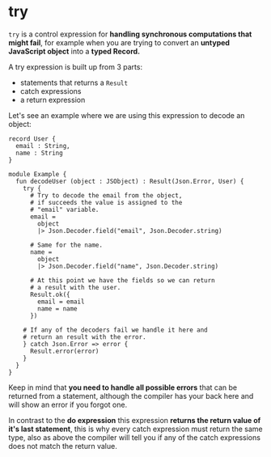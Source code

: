 # try

`try` is a control expression for **handling synchronous computations that might fail**, for example when you are trying to convert an **untyped** **JavaScript object** into a **typed Record.**

A try expression is built up from 3 parts:

* statements that returns a `Result`
* catch expressions
* a return expression

Let's see an example where we are using this expression to decode an object:

```text
record User {
  email : String,
  name : String
}

module Example {
  fun decodeUser (object : JSObject) : Result(Json.Error, User) {
    try {
      # Try to decode the email from the object,
      # if succeeds the value is assigned to the 
      # "email" variable.
      email = 
        object
        |> Json.Decoder.field("email", Json.Decoder.string)

      # Same for the name.
      name = 
        object
        |> Json.Decoder.field("name", Json.Decoder.string)

      # At this point we have the fields so we can return 
      # a result with the user.  
      Result.ok({
        email = email
        name = name
      })

    # If any of the decoders fail we handle it here and
    # return an result with the error.
    } catch Json.Error => error {
      Result.error(error)
    }
  }
}
```

Keep in mind that **you need to handle all possible errors** that can be returned from a statement, although the compiler has your back here and will show an error if you forgot one.

In contrast to the **do expression** this expression **returns the return value of it's last statement**, this is why every catch expression must return the same type, also as above the compiler will tell you if any of the catch expressions does not match the return value.


